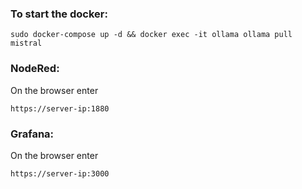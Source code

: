 ### To start the docker:
```
sudo docker-compose up -d && docker exec -it ollama ollama pull mistral
```

### NodeRed:
On the browser enter 
```
https://server-ip:1880
```

### Grafana:
On the browser enter 
```
https://server-ip:3000
```
